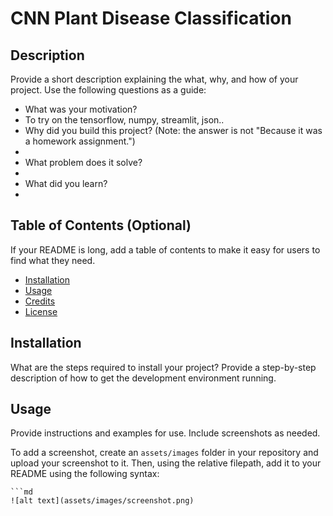 # CNN Plant Disease Classification

## Description

Provide a short description explaining the what, why, and how of your project. Use the following questions as a guide:

- What was your motivation?
- To try on the tensorflow, numpy, streamlit, json..
- Why did you build this project? (Note: the answer is not "Because it was a homework assignment.")
- 
- What problem does it solve?
- 
- What did you learn?
- 

## Table of Contents (Optional)

If your README is long, add a table of contents to make it easy for users to find what they need.

- [Installation](#installation)
- [Usage](#usage)
- [Credits](#credits)
- [License](#license)

## Installation

What are the steps required to install your project? Provide a step-by-step description of how to get the development environment running.

## Usage

Provide instructions and examples for use. Include screenshots as needed.

To add a screenshot, create an `assets/images` folder in your repository and upload your screenshot to it. Then, using the relative filepath, add it to your README using the following syntax:

    ```md
    ![alt text](assets/images/screenshot.png)
